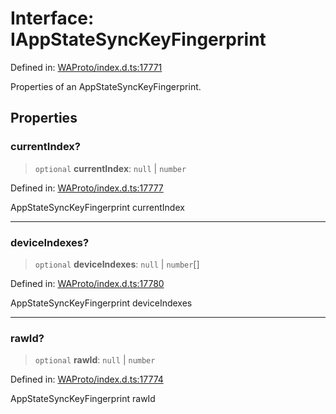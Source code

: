 # Interface: IAppStateSyncKeyFingerprint

Defined in: [WAProto/index.d.ts:17771](https://github.com/Fokusdotid/Baileys/blob/c2e37a764497a58082d1525ba2f083f341e3eefa/WAProto/index.d.ts#L17771)

Properties of an AppStateSyncKeyFingerprint.

## Properties

### currentIndex?

> `optional` **currentIndex**: `null` \| `number`

Defined in: [WAProto/index.d.ts:17777](https://github.com/Fokusdotid/Baileys/blob/c2e37a764497a58082d1525ba2f083f341e3eefa/WAProto/index.d.ts#L17777)

AppStateSyncKeyFingerprint currentIndex

***

### deviceIndexes?

> `optional` **deviceIndexes**: `null` \| `number`[]

Defined in: [WAProto/index.d.ts:17780](https://github.com/Fokusdotid/Baileys/blob/c2e37a764497a58082d1525ba2f083f341e3eefa/WAProto/index.d.ts#L17780)

AppStateSyncKeyFingerprint deviceIndexes

***

### rawId?

> `optional` **rawId**: `null` \| `number`

Defined in: [WAProto/index.d.ts:17774](https://github.com/Fokusdotid/Baileys/blob/c2e37a764497a58082d1525ba2f083f341e3eefa/WAProto/index.d.ts#L17774)

AppStateSyncKeyFingerprint rawId
